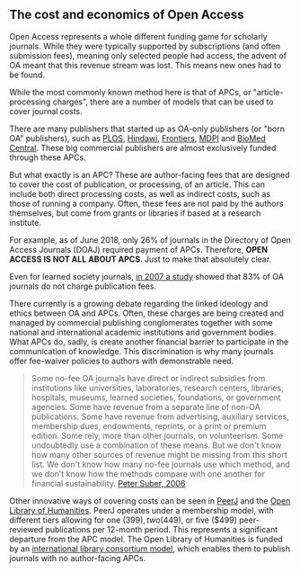 ## The cost and economics of Open Access <a name="economics"></a>

Open Access represents a whole different funding game for scholarly journals. While they were typically supported by subscriptions (and often submission fees), meaning only selected people had access, the advent of OA meant that this revenue stream was lost. This means new ones had to be found.

While the most commonly known method here is that of APCs, or "article-processing charges", there are a number of models that can be used to cover journal costs.

There are many publishers that started up as OA-only publishers (or "born OA" publishers), such as [PLOS](http://plos.org/), [Hindawi](http://hindawi.com/), [Frontiers](http://frontiersin.org/), [MDPI](http://mdpi.com/) and [BioMed Central](https://www.biomedcentral.com/). These big commercial publishers are almost exclusively funded through these APCs.

But what exactly is an APC? These are author-facing fees that are designed to cover the cost of publication, or processing, of an article. This can include both direct processing costs, as well as indirect costs, such as those of running a company. Often, these fees are not paid by the authors themselves, but come from grants or libraries if based at a research institute.

For example, as of June 2018, only 26% of journals in the Directory of Open Access Journals (DOAJ) required payment of APCs. Therefore, **OPEN ACCESS IS NOT ALL ABOUT APCS**. Just to make that absolutely clear.

Even for learned society journals, [in 2007 a study](http://legacy.earlham.edu/~peters/fos/newsletter/11-02-07.htm#list) showed that 83% of OA journals do not charge publication fees.

There currently is a growing debate regarding the linked ideology and ethics between OA and APCs. Often, these charges are being created and managed by commercial publishing conglomerates together with some national and international academic institutions and government bodies. What APCs do, sadly, is create another financial barrier to participate in the communication of knowledge. This discrimination is why many journals offer fee-waiver policies to authors with demonstrable need.

>  Some no-fee OA journals have direct or indirect subsidies from institutions like universities, laboratories, research centers, libraries, hospitals, museums, learned societies, foundations, or government agencies.  Some have revenue from a separate line of non-OA publications.  Some have revenue from advertising, auxiliary services, membership dues, endowments, reprints, or a print or premium edition.  Some rely, more than other journals, on volunteerism.  Some undoubtedly use a combination of these means.  But we don't know how many other sources of revenue might be missing from this short list.  We don't know how many no-fee journals use which method, and we don't know how the methods compare with one another for financial sustainability. [Peter Suber, 2006](http://legacy.earlham.edu/~peters/fos/newsletter/11-02-06.htm#nofee)

Other innovative ways of covering costs can be seen in [PeerJ](https://peerj.com/) and the [Open Library of Humanities](https://www.openlibhums.org/). PeerJ operates under a membership model, with different tiers allowing for one ($399), two ($449), or five ($499) peer-reviewed publications per 12-month period. This represents a significant departure from the APC model. The Open Library of Humanities is funded by an [international library consortium model](https://www.openlibhums.org/site/about/), which enables them to publish journals with no author-facing APCs.
